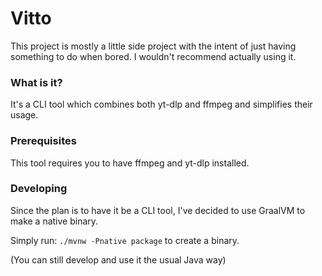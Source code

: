 # Vitto

This project is mostly a little side project with the intent of just having something to do when bored.
I wouldn't recommend actually using it.

### What is it?

It's a CLI tool which combines both yt-dlp and ffmpeg and simplifies their usage.

### Prerequisites

This tool requires you to have ffmpeg and yt-dlp installed.

### Developing

Since the plan is to have it be a CLI tool, I've decided to use GraalVM to make a native binary.

Simply run: `./mvnw -Pnative package` to create a binary.

(You can still develop and use it the usual Java way)